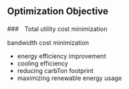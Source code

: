 ## Optimization Objective


###　Total utility cost minimization

bandwidth cost minimization
- energy efficiency improvement
- cooling efficiency
- reducing carbTon footprint
- maximizing renewable energy usage
